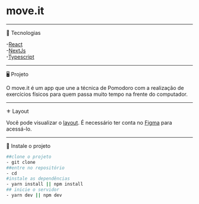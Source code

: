 # move.it
---

🌟 Tecnologias

-[React](https://reactjs.org/)\
-[NextJs](https://nextjs.org/)\
-[Typescript](https://www.typescriptlang.org/)

---

🖥️ Projeto

O move.it é um app que une a técnica de Pomodoro com a realização de exercícios físicos para quem passa muito tempo na frente do computador.

---
⚜️ Layout

Você pode visualizar o [layout](https://www.figma.com/file/ge20pu3ofMOKoliUyKx1Nl/Move.it-1.0?node-id=160%3A2761). É necessário ter conta no [Figma](https://www.figma.com/) para acessá-lo.

---
🍚 Instale o projeto

```bash
##clone o projeto
- git clone
##entre no repositório
- cd 
#instale as dependências
- yarn install || npm install
## inicie o servidor
- yarn dev || npm dev
```